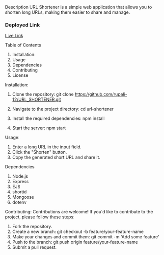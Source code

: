 Description
URL Shortener is a simple web application that allows you to shorten long URLs, making them easier to share and manage.

### Deployed Link

[Live Link](https://url-shortener-1kt8.onrender.com:3000/)

Table of Contents

1. Installation
2. Usage
3. Dependencies
4. Contributing
5. License

Installation:

1. Clone the repository:
   git clone https://github.com/rupali-12/URL_SHORTENER.git

2. Navigate to the project directory:
   cd url-shortener

3. Install the required dependencies:
   npm install

4. Start the server:
   npm start

Usage:

1. Enter a long URL in the input field.
2. Click the "Shorten" button.
3. Copy the generated short URL and share it.

Dependencies

1. Node.js
2. Express
3. EJS
4. shortid
5. Mongoose
6. dotenv

Contributing:
Contributions are welcome! If you'd like to contribute to the project, please follow these steps:

1. Fork the repository.
2. Create a new branch: git checkout -b feature/your-feature-name
3. Make your changes and commit them: git commit -m 'Add some feature'
4. Push to the branch: git push origin feature/your-feature-name
5. Submit a pull request.
